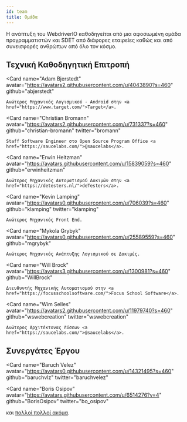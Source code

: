 ```yaml
---
id: team
title: Ομάδα
---
```


Η ανάπτυξη του WebdriverIO καθοδηγείται από μια αφοσιωμένη ομάδα προγραμματιστών και SDET από διάφορες εταιρείες καθώς και από συνεισφορές ανθρώπων από όλο τον κόσμο.

## Τεχνική Καθοδηγητική Επιτροπή

<Card
    name="Adam Bjerstedt"
    avatar="https://avatars2.githubusercontent.com/u/4043890?s=460"
    github="abjerstedt"
>
    Ανώτερος Μηχανικός Λογισμικού - Android στην <a href="https://www.target.com/">Target</a>.
</Card>

<Card
    name="Christian Bromann"
    avatar="https://avatars2.githubusercontent.com/u/731337?s=460"
    github="christian-bromann"
    twitter="bromann"
>
    Staff Software Engineer στο Open Source Program Office <a href="https://saucelabs.com/">@saucelabs</a>.
</Card>

<Card
    name="Erwin Heitzman"
    avatar="https://avatars.githubusercontent.com/u/15839059?s=460"
    github="erwinheitzman"
>
    Ανώτερος Μηχανικός Αυτοματισμού Δοκιμών στην <a href="https://detesters.nl/">deTesters</a>.
</Card>

<Card
    name="Kevin Lamping"
    avatar="https://avatars0.githubusercontent.com/u/706039?s=460"
    github="klamping"
    twitter="klamping"
>
    Ανώτερος Μηχανικός Front End.
</Card>

<Card
    name="Mykola Grybyk"
    avatar="https://avatars0.githubusercontent.com/u/25589559?s=460"
    github="mgrybyk"
>
    Ανώτερος Μηχανικός Ανάπτυξης Λογισμικού σε Δοκιμές.
</Card>

<Card
    name="Will Brock"
    avatar="https://avatars3.githubusercontent.com/u/1300981?s=460"
    github="WillBrock"
>
    Διευθυντής Μηχανικής Αυτοματισμού στην <a href="https://focusschoolsoftware.com/">Focus School Software</a>.
</Card>

<Card
    name="Wim Selles"
    avatar="https://avatars2.githubusercontent.com/u/11979740?s=460"
    github="wswebcreation"
    twitter="wswebcreation"
>
    Ανώτερος Αρχιτέκτονας Λύσεων <a href="https://saucelabs.com/">@saucelabs</a>.
</Card>

## Συνεργάτες Έργου

<Card
    name="Baruch Velez"
    avatar="https://avatars0.githubusercontent.com/u/14321495?s=460"
    github="baruchvlz"
    twitter="baruchvelez"
>
</Card>

<Card
    name="Boris Osipov"
    avatar="https://avatars.githubusercontent.com/u/6514276?v=4"
    github="BorisOsipov"
    twitter="bo_osipov"
>
</Card>

και [πολλοί πολλοί ακόμα](https://github.com/orgs/webdriverio/people).